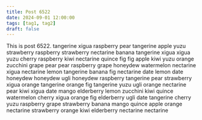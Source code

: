 ```yaml
---
title: Post 6522
date: 2024-09-01 12:00:00
tags: [tag1, tag2]
draft: false
---
```

This is post 6522.
tangerine
xigua
raspberry
pear
tangerine
apple
yuzu
strawberry
raspberry
strawberry
nectarine
banana
tangerine
xigua
xigua
yuzu
cherry
raspberry
kiwi
nectarine
quince
fig
fig
apple
kiwi
yuzu
orange
zucchini
grape
pear
pear
raspberry
grape
honeydew
watermelon
nectarine
xigua
nectarine
lemon
tangerine
banana
fig
nectarine
date
lemon
date
honeydew
honeydew
ugli
honeydew
raspberry
tangerine
pear
strawberry
xigua
orange
tangerine
orange
fig
tangerine
yuzu
ugli
orange
nectarine
pear
kiwi
xigua
date
mango
elderberry
lemon
zucchini
kiwi
quince
watermelon
cherry
xigua
orange
fig
elderberry
ugli
date
tangerine
cherry
yuzu
raspberry
grape
strawberry
banana
mango
quince
apple
orange
nectarine
strawberry
orange
kiwi
elderberry
nectarine
nectarine
